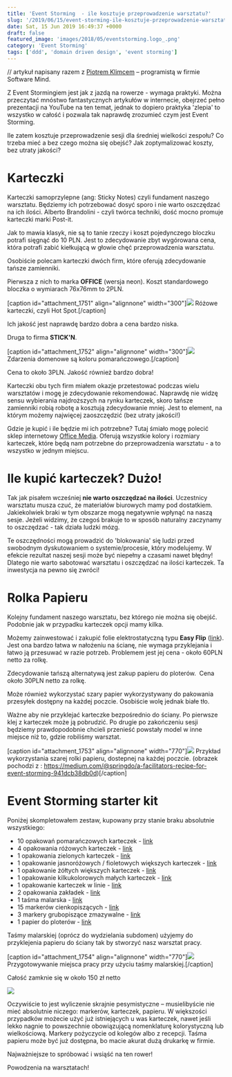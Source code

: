 ```yaml
---
title: 'Event Storming  - ile kosztuje przeprowadzenie warsztatu?'
slug: '/2019/06/15/event-storming-ile-kosztuje-przeprowadzenie-warsztatu/'
date: Sat, 15 Jun 2019 16:49:37 +0000
draft: false
featured_image: 'images/2018/05/eventstorming.logo_.png'
category: 'Event Storming'
tags: ['ddd', 'domain driven design', 'event storming']
---
```


// artykuł napisany razem z [Piotrem Klimcem](https://www.linkedin.com/in/piotr-klimiec-621873b5/) – programistą w firmie Software Mind.

Z Event Stormingiem jest jak z jazdą na rowerze - wymaga praktyki. Można przeczytać mnóstwo fantastycznych artykułów w internecie, obejrzeć pełno prezentacji na YouTube na ten temat, jednak to dopiero praktyka 'zlepia' to wszystko w całość i pozwala tak naprawdę zrozumieć czym jest Event Storming.

Ile zatem kosztuje przeprowadzenie sesji dla średniej wielkości zespołu? Co trzeba mieć a bez czego można się obejść? Jak zoptymalizować koszty, bez utraty jakości?

Karteczki
=========

Karteczki samoprzylepne (ang: Sticky Notes) czyli fundament naszego warsztatu. Będziemy ich potrzebować dosyć sporo i nie warto oszczędzać na ich ilości. Alberto Brandolini - czyli twórca techniki, dość mocno promuje karteczki marki Post-it.

Jak to mawia klasyk, nie są to tanie rzeczy i koszt pojedynczego bloczku potrafi sięgnąć do 10 PLN. Jest to zdecydowanie zbyt wygórowana cena, która potrafi zabić kiełkującą w głowie chęć przeprowadzenia warsztatu.

Osobiście polecam karteczki dwóch firm, które oferują zdecydowanie tańsze zamienniki.

Pierwsza z nich to marka **OFFICE** (wersja neon). Koszt standardowego bloczka o wymiarach 76x76mm to 2PLN.

[caption id="attachment\_1751" align="alignnone" width="300"][![](https://radekmaziarka.pl/wp-content/uploads/2019/06/event-storming-ile-kosztuje-warsztat-1-300x300.png)](https://radekmaziarka.pl/wp-content/uploads/2019/06/event-storming-ile-kosztuje-warsztat-1.png) Różowe karteczki, czyli Hot Spot.[/caption]

Ich jakość jest naprawdę bardzo dobra a cena bardzo niska.

Druga to firma **STICK'N**.

[caption id="attachment\_1752" align="alignnone" width="300"][![](https://radekmaziarka.pl/wp-content/uploads/2019/06/event-storming-ile-kosztuje-warsztat-2-300x279.png)](https://radekmaziarka.pl/wp-content/uploads/2019/06/event-storming-ile-kosztuje-warsztat-2.png) Zdarzenia domenowe są koloru pomarańczowego.[/caption]

Cena to około 3PLN. Jakość również bardzo dobra!

Karteczki obu tych firm miałem okazje przetestować podczas wielu warsztatów i mogę je zdecydowanie rekomendować. Naprawdę nie widzę sensu wybierania najdroższych na rynku karteczek, skoro tańsze zamienniki robią robotę a kosztują zdecydowanie mniej. Jest to element, na którym możemy najwięcej zaoszczędzić (bez utraty jakości!)

Gdzie je kupić i ile będzie mi ich potrzebne? Tutaj śmiało mogę polecić sklep internetowy [Office Media](https://b2b.officemedia.com.pl/). Oferują wszystkie kolory i rozmiary karteczek, które będą nam potrzebne do przeprowadzenia warsztatu - a to wszystko w jednym miejscu.

Ile kupić karteczek? Dużo!
==========================

Tak jak pisałem wcześniej **nie warto oszczędzać na ilości**. Uczestnicy warsztatu musza czuć, że materiałów biurowych mamy pod dostatkiem. Jakiekolwiek braki w tym obszarze mogą negatywnie wpłynąć na naszą sesje. Jeżeli widzimy, że czegoś brakuje to w sposób naturalny zaczynamy to oszczędzać - tak działa ludzki mózg.

Te oszczędności mogą prowadzić do 'blokowania' się ludzi przed swobodnym dyskutowaniem o systemie/procesie, który modelujemy. W efekcie rezultat naszej sesji może być niepełny a czasami nawet błędny! Dlatego nie warto sabotować warsztatu i oszczędzać na ilości karteczek. Ta inwestycja na pewno się zwróci!

Rolka Papieru
=============

Kolejny fundament naszego warsztatu, bez którego nie można się obejść. Podobnie jak w przypadku karteczek opcji mamy kilka.

Możemy zainwestować i zakupić folie elektrostatyczną typu **Easy Flip** ([link](https://www.ceneo.pl/6762149)). Jest ona bardzo łatwa w nałożeniu na ścianę, nie wymaga przyklejania i łatwo ją przesuwać w razie potrzeb. Problemem jest jej cena - około 60PLN netto za rolkę.

Zdecydowanie tańszą alternatywą jest zakup papieru do ploterów.  Cena około 30PLN netto za rolkę.

Może również wykorzystać szary papier wykorzystywany do pakowania przesyłek dostępny na każdej poczcie. Osobiście wolę jednak białe tło.

Ważne aby nie przyklejać karteczke bezpośrednio do ściany. Po pierwsze klej z karteczek może ją pobrudzić. Po drugie po zakończeniu sesji będziemy prawdopodobnie chcieli przenieść powstały model w inne miejsce niż to, gdzie robiliśmy warsztat.

[caption id="attachment\_1753" align="alignnone" width="770"][![](https://radekmaziarka.pl/wp-content/uploads/2019/06/event-storming-ile-kosztuje-warsztat-3-1024x352.jpg)](https://radekmaziarka.pl/wp-content/uploads/2019/06/event-storming-ile-kosztuje-warsztat-3.jpg) Przykład wykorzystania szarej rolki papieru, dostepnej na każdej poczcie. (obrazek pochodzi z : https://medium.com/@springdo/a-facilitators-recipe-for-event-storming-941dcb38db0d)[/caption]

Event Storming starter kit
==========================

Poniżej skompletowałem zestaw, kupowany przy stanie braku absolutnie wszystkiego:

 *   10 opakowań pomarańczowych karteczek - [link](https://b2b.officemedia.com.pl/zeszyty-i-bloki/bloczki-kostki-wklady-papierowe/bloczki/karteczki-office-products-7676mm-pomaranczowe-100-x00217-9689.html)
 *   4 opakowania różowych karteczek - [link](https://b2b.officemedia.com.pl/zeszyty-i-bloki/bloczki-kostki-wklady-papierowe/bloczki/notes-samoprzylepny-stick-360-stopni-76-x-76-mm-100-kartek-rozowy-g1457-11534.html)
 *   1 opakowania zielonych karteczek - [link](https://b2b.officemedia.com.pl/zeszyty-i-bloki/bloczki-kostki-wklady-papierowe/bloczki/karteczki-stick-7676mm-zielone-neon-100-g1574-17601.html)
 *   1 opakowanie jasnoróżowych / fioletowych większych karteczek - [link](https://b2b.officemedia.com.pl/zeszyty-i-bloki/bloczki-kostki-wklady-papierowe/bloczki/karteczki-stick-76127mm-rozowe-neon-100-g1580-17593.html)
 *   1 opakowanie żółtych większych karteczek - [link](https://b2b.officemedia.com.pl/zeszyty-i-bloki/bloczki-kostki-wklady-papierowe/bloczki/karteczki-office-products-76127mm-zolte-100-x10375-17580.html)
 *   1 opakowanie kilkukolorowych małych karteczek - [link](https://b2b.officemedia.com.pl/zeszyty-i-bloki/bloczki-kostki-wklady-papierowe/bloczki/karteczki-stick039n-3851mm-4-kolory-neon-12100-x08341-9736.html)
 *   1 opakowanie karteczek w linie - [link](https://b2b.officemedia.com.pl/zeszyty-i-bloki/bloczki-kostki-wklady-papierowe/bloczki/bloczek-samoprzylepny-donau-w-linie-101-x-150-mm-zolty-100-g0168-7517.html)
 *   2 opakowania zakładek - [link](https://b2b.officemedia.com.pl/zeszyty-i-bloki/zakladki-indeksujace/zakladki-indeksujace-459/zakladki-indeksujace-stick-foliowe-45-x-12-mm-mix-kolorow-neonowych-5-x-25-zakladek-g1298-15265.html)
 *   1 taśma malarska - [link](https://b2b.officemedia.com.pl/akcesoria-biurowe/talmy-klejace-i-kleje/talmy-lakierniczne/tasma-maskujaca-30mm50m-x05759-16425.html)
 *   15 markerów cienkopiszących - [link](https://b2b.officemedia.com.pl/artykuly-do-pisania-i-korygowania/markery/foliopisy/foliopis-edding-142m-czarny-h2533-8994.html)
 *   3 markery grubopiszące zmazywalne - [link](https://b2b.officemedia.com.pl/artykuly-do-pisania-i-korygowania/markery/markery-do-tablic-i-flipchartalw/marker-do-tablic-donau-czarny-h0910-10850.html)
 *   1 papier do ploterów - [link](https://b2b.officemedia.com.pl/papier/papiery-specjalistyczne-kalki/papiery-do-kopiarek-wielkoformatowych/papier-do-ploterow-emerson-610-mm-x-50-m-90-g-e2488-11936.html) 

Taśmy malarskiej (oprócz do wydzielania subdomen) użyjemy do przyklejenia papieru do ściany tak by stworzyć nasz warsztat pracy.

[caption id="attachment\_1754" align="alignnone" width="770"][![](https://radekmaziarka.pl/wp-content/uploads/2019/06/event-storming-ile-kosztuje-warsztat-4-1024x768.jpg)](https://radekmaziarka.pl/wp-content/uploads/2019/06/event-storming-ile-kosztuje-warsztat-4.jpg) Przygotowywanie miejsca pracy przy użyciu taśmy malarskiej.[/caption]

Całość zamknie się w około 150 zł netto

[![](https://radekmaziarka.pl/wp-content/uploads/2019/06/event-storming-ile-kosztuje-warsztat-5.jpg)](https://radekmaziarka.pl/wp-content/uploads/2019/06/event-storming-ile-kosztuje-warsztat-5.jpg)

Oczywiście to jest wyliczenie skrajnie pesymistyczne – musielibyście nie mieć absolutnie niczego: markerów, karteczek, papieru. W większości przypadków możecie użyć już istniejących u was karteczek, nawet jeśli lekko nagnie to powszechnie obowiązującą nomenklaturę kolorystyczną lub wielkościową. Markery pożyczycie od kolegów albo z recepcji. Taśma papieru może być już dostępna, bo macie akurat dużą drukarkę w firmie.

Najważniejsze to spróbować i wsiąść na ten rower!

Powodzenia na warsztatach!